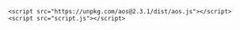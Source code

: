<!DOCTYPE html>
<html lang="en">
<head>
    <meta charset="UTF-8">
    <meta http-equiv="X-UA-Compatible" content="IE=edge">
    <meta name="viewport" content="width=device-width, initial-scale=1.0">
    <link rel="stylesheet" href="style.cssstyle.css">
    <link href="https://unpkg.com/aos@2.3.1/dist/aos.css" rel="stylesheet">
    <title>AOS_js</title>
</head>
<body>
  <header>
    
  </header>

    <script src="https://unpkg.com/aos@2.3.1/dist/aos.js"></script>
    <script src="script.js"></script>
</body>
</html>